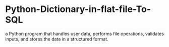 # Python-Dictionary-in-flat-file-To-SQL
a Python program that handles user data, performs file operations, validates inputs, and stores the data in a structured format.
